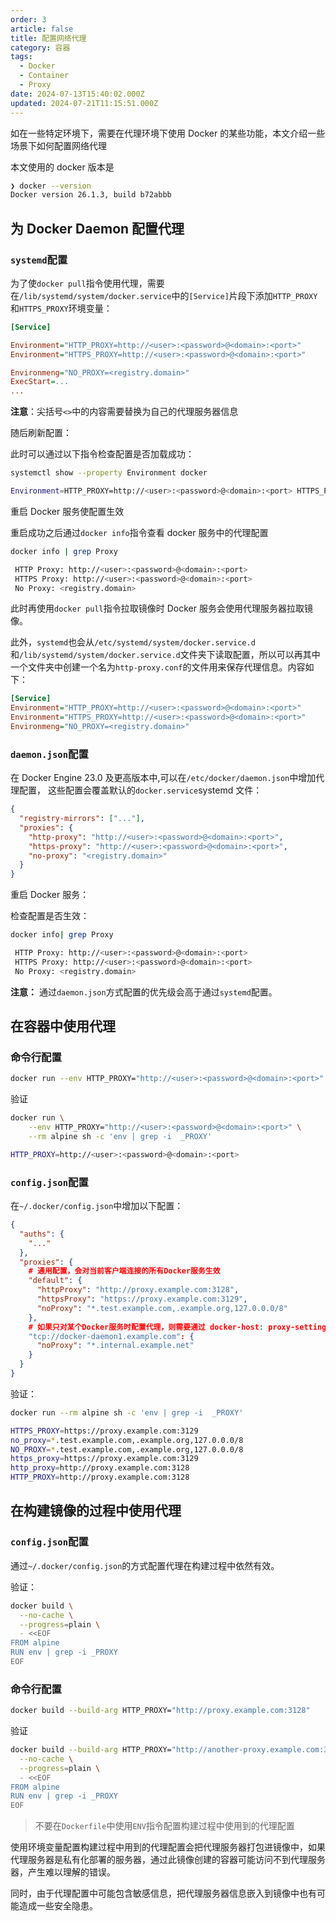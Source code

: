 ```yaml
---
order: 3
article: false
title: 配置网络代理
category: 容器
tags:
  - Docker
  - Container
  - Proxy
date: 2024-07-13T15:40:02.000Z
updated: 2024-07-21T11:15:51.000Z
---
```

如在一些特定环境下，需要在代理环境下使用 Docker 的某些功能，本文介绍一些场景下如何配置网络代理

本文使用的 docker 版本是

```bash
❯ docker --version
Docker version 26.1.3, build b72abbb
```

## 为 Docker Daemon 配置代理

### `systemd`​配置

为了使`docker pull`​指令使用代理，需要在`/lib/systemd/system/docker.service`​中的`[Service]`​片段下添加`HTTP_PROXY`​和`HTTPS_PROXY`​环境变量：

```ini
[Service]

Environment="HTTP_PROXY=http://<user>:<password>@<domain>:<port>"
Environment="HTTPS_PROXY=http://<user>:<password>@<domain>:<port>"

Environmeng="NO_PROXY=<registry.domain>"
ExecStart=...
...
```

**注意**：尖括号`<>`​中的内容需要替换为自己的代理服务器信息

随后刷新配置：

此时可以通过以下指令检查配置是否加载成功：

```bash
systemctl show --property Environment docker

Environment=HTTP_PROXY=http://<user>:<password>@<domain>:<port> HTTPS_PROXY=http://<user>:<password>@<domain>:<port> NO_PROXY=<registry.domain>
```

重启 Docker 服务使配置生效

重启成功之后通过`docker info`​指令查看 docker 服务中的代理配置

```bash
docker info | grep Proxy

 HTTP Proxy: http://<user>:<password>@<domain>:<port>
 HTTPS Proxy: http://<user>:<password>@<domain>:<port>
 No Proxy: <registry.domain>
```

此时再使用`docker pull`​指令拉取镜像时 Docker 服务会使用代理服务器拉取镜像。

此外，`systemd`​也会从`/etc/systemd/system/docker.service.d`​和`/lib/systemd/system/docker.service.d`​文件夹下读取配置，所以可以再其中一个文件夹中创建一个名为`http-proxy.conf`​的文件用来保存代理信息。内容如下：

```ini
[Service]
Environment="HTTP_PROXY=http://<user>:<password>@<domain>:<port>"
Environment="HTTPS_PROXY=http://<user>:<password>@<domain>:<port>"
Environmeng="NO_PROXY=<registry.domain>"
```

### `daemon.json`​配置

在 Docker Engine 23.0 及更高版本中,可以在`/etc/docker/daemon.json`​中增加代理配置， 这些配置会覆盖默认的`docker.service`​systemd 文件：

```json
{
  "registry-mirrors": ["..."],
  "proxies": {
    "http-proxy": "http://<user>:<password>@<domain>:<port>",
    "https-proxy": "http://<user>:<password>@<domain>:<port>",
    "no-proxy": "<registry.domain>"
  }
}
```

重启 Docker 服务：

检查配置是否生效：

```bash
docker info| grep Proxy

 HTTP Proxy: http://<user>:<password>@<domain>:<port>
 HTTPS Proxy: http://<user>:<password>@<domain>:<port>
 No Proxy: <registry.domain>
```

**注意：** 通过`daemon.json`​方式配置的优先级会高于通过`systemd`​配置。

## 在容器中使用代理

### 命令行配置

```bash
docker run --env HTTP_PROXY="http://<user>:<password>@<domain>:<port>" <some-image>
```

验证

```bash
docker run \
    --env HTTP_PROXY="http://<user>:<password>@<domain>:<port>" \
    --rm alpine sh -c 'env | grep -i  _PROXY'

HTTP_PROXY=http://<user>:<password>@<domain>:<port>
```

### `config.json`​配置

在`~/.docker/config.json`​中增加以下配置：

```json
{
  "auths": {
    "..."
  },
  "proxies": {
    # 通用配置，会对当前客户端连接的所有Docker服务生效
    "default": {
      "httpProxy": "http://proxy.example.com:3128",
      "httpsProxy": "https://proxy.example.com:3129",
      "noProxy": "*.test.example.com,.example.org,127.0.0.0/8"
    },
    # 如果只对某个Docker服务时配置代理，则需要通过 docker-host: proxy-settings的方式在下面配置 
    "tcp://docker-daemon1.example.com": {
      "noProxy": "*.internal.example.net"
    }
  }
}
```

验证：

```bash
docker run --rm alpine sh -c 'env | grep -i  _PROXY'

HTTPS_PROXY=https://proxy.example.com:3129
no_proxy=*.test.example.com,.example.org,127.0.0.0/8
NO_PROXY=*.test.example.com,.example.org,127.0.0.0/8
https_proxy=https://proxy.example.com:3129
http_proxy=http://proxy.example.com:3128
HTTP_PROXY=http://proxy.example.com:3128

```

## 在构建镜像的过程中使用代理

### ​`config.json`​配置

通过`~/.docker/config.json`​的方式配置代理在构建过程中依然有效。

验证：

```bash
docker build \
  --no-cache \
  --progress=plain \
  - <<EOF
FROM alpine
RUN env | grep -i _PROXY
EOF
```

### 命令行配置

```bash
docker build --build-arg HTTP_PROXY="http://proxy.example.com:3128"
```

验证

```bash
docker build --build-arg HTTP_PROXY="http://another-proxy.example.com:3128" \
  --no-cache \
  --progress=plain \
  - <<EOF
FROM alpine
RUN env | grep -i _PROXY
EOF
```

> 不要在`Dockerfile`​中使用`ENV`​指令配置构建过程中使用到的代理配置

使用环境变量配置构建过程中用到的代理配置会把代理服务器打包进镜像中，如果代理服务器是私有化部署的服务器，通过此镜像创建的容器可能访问不到代理服务器，产生难以理解的错误。

同时，由于代理配置中可能包含敏感信息，把代理服务器信息嵌入到镜像中也有可能造成一些安全隐患。

‍
